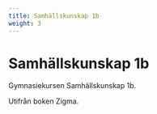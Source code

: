 ```yaml
---
title: Samhällskunskap 1b
weight: 3
---
```


# Samhällskunskap 1b

Gymnasiekursen Samhällskunskap 1b.

Utifrån boken Zigma.